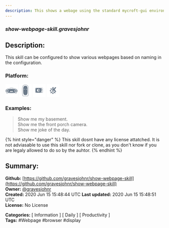 ```yaml
---
description: This shows a webage using the standard mycroft-gui environment
---
```


### _show-webpage-skill.gravesjohnr_  
## Description:  
This skill can be configured to show various webpages based on naming in the configuration.  
  
  
### Platform:  
 ![Mark I](../.gitbook/assets/mark-1-icon.png)  ![Mark II](../.gitbook/assets/mark-2-icon.png)  ![Picroft](../.gitbook/assets/picroft-icon.png)  ![plasmoid](../.gitbook/assets/kde.png)   
### Examples:  
> Show me my basement.  
> Show me the front porch camera.  
> Show me joke of the day.  
  
{% hint style="danger" %}
This skill dosnt have any license attatched. It is not adviasable to use this skill nor fork or clone, as you don't know if you are legaly allowed to do so by the auhtor.
{% endhint %}
  
## Summary:  
**Github:** [https://github.com/gravesjohnr/show-webpage-skill](https://github.com/gravesjohnr/show-webpage-skill)  
**Owner:** [@gravesjohnr](https://github.com/gravesjohnr)  
**Created:** 2020 Jun 15 15:48:44 UTC  **Last updated:** 2020 Jun 15 15:48:51 UTC  
**License:** No License  
  
**Categories:** [ Information ] [ Daily ] [ Productivity ]   
**Tags:** \#Webpage \#browser \#display   
